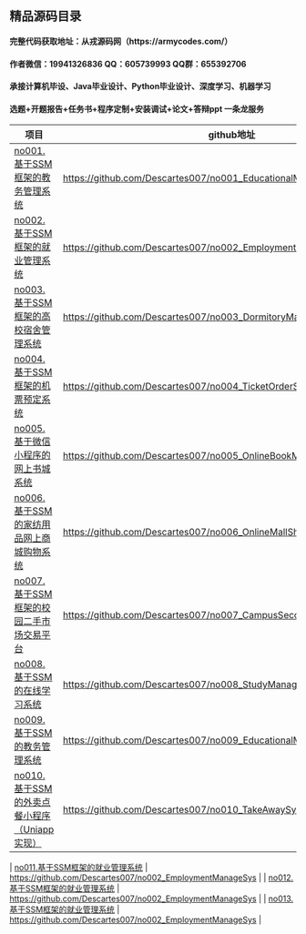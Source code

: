 ## 精品源码目录

<h4> 完整代码获取地址：从戎源码网（https://armycodes.com/） </h4>
<h4> 作者微信：19941326836 QQ：605739993 QQ群：655392706 </h4>
<h4> 承接计算机毕设、Java毕业设计、Python毕业设计、深度学习、机器学习 </h4>
<h4> 选题+开题报告+任务书+程序定制+安装调试+论文+答辩ppt 一条龙服务 </h4>

| 项目                                                        | github地址                                                   |
| ---------------------------------------------------------- | ------------------------------------------------------------ |
| [no001.基于SSM框架的教务管理系统](https://github.com/Descartes007/no001_EducationalManagementSys) | https://github.com/Descartes007/no001_EducationalManagementSys         |
| [no002.基于SSM框架的就业管理系统](https://github.com/Descartes007/no002_EmploymentManageSys) | https://github.com/Descartes007/no002_EmploymentManageSys         |
| [no003.基于SSM框架的高校宿舍管理系统](https://github.com/Descartes007/no003_DormitoryManageSys) | https://github.com/Descartes007/no003_DormitoryManageSys         |
| [no004.基于SSM框架的机票预定系统](https://github.com/Descartes007/no004_TicketOrderSys) | https://github.com/Descartes007/no004_TicketOrderSys         |
| [no005.基于微信小程序的网上书城系统](https://github.com/Descartes007/no005_OnlineBookMallSys) | https://github.com/Descartes007/no005_OnlineBookMallSys         |
| [no006.基于SSM的家纺用品网上商城购物系统](https://github.com/Descartes007/no006_OnlineMallShoppingManagementSys) | https://github.com/Descartes007/no006_OnlineMallShoppingManagementSys         |
| [no007.基于SSM框架的校园二手市场交易平台](https://github.com/Descartes007/no007_CampusSecondHandTradeSys) | https://github.com/Descartes007/no007_CampusSecondHandTradeSys         |
| [no008.基于SSM的在线学习系统](https://github.com/Descartes007/no008_StudyManagerSys) | https://github.com/Descartes007/no008_StudyManagerSys         |
| [no009.基于SSM的教务管理系统](https://github.com/Descartes007/no009_EducationalManagerSys) | https://github.com/Descartes007/no009_EducationalManagerSys         |
| [no010.基于SSM的外卖点餐小程序（Uniapp实现）](https://github.com/Descartes007/no010_TakeAwaySys) | https://github.com/Descartes007/no010_TakeAwaySys         |

| [no011.基于SSM框架的就业管理系统](https://github.com/Descartes007/no002_EmploymentManageSys) | https://github.com/Descartes007/no002_EmploymentManageSys         |
| [no012.基于SSM框架的就业管理系统](https://github.com/Descartes007/no002_EmploymentManageSys) | https://github.com/Descartes007/no002_EmploymentManageSys         |
| [no013.基于SSM框架的就业管理系统](https://github.com/Descartes007/no002_EmploymentManageSys) | https://github.com/Descartes007/no002_EmploymentManageSys         |
